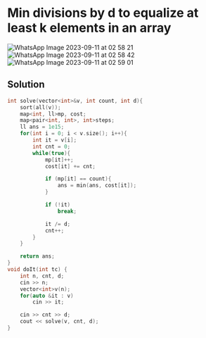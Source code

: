 # Min divisions by d to equalize at least k elements in an array
![WhatsApp Image 2023-09-11 at 02 58 21](https://github.com/Abdelrhman-Sayed70/Competitive_Programming/assets/99830416/70f1c117-f818-4bc6-b9a4-0a644dc8a735)
![WhatsApp Image 2023-09-11 at 02 58 42](https://github.com/Abdelrhman-Sayed70/Competitive_Programming/assets/99830416/450040a8-d7ca-40d4-b626-44f08b1f57b2)
![WhatsApp Image 2023-09-11 at 02 59 01](https://github.com/Abdelrhman-Sayed70/Competitive_Programming/assets/99830416/d6603d42-69d2-4dd4-9a8a-adf5f2ba6490)

## Solution
```cpp
int solve(vector<int>&v, int count, int d){
    sort(all(v));
    map<int, ll>mp, cost;
    map<pair<int, int>, int>steps;
    ll ans = 1e15;
    for(int i = 0; i < v.size(); i++){
        int it = v[i];
        int cnt = 0;
        while(true){
            mp[it]++;
            cost[it] += cnt;

            if (mp[it] == count){
                ans = min(ans, cost[it]);
            }

            if (!it)
                break;

            it /= d;
            cnt++;
        }
    }

    return ans;
}
void doIt(int tc) {
    int n, cnt, d;
    cin >> n;
    vector<int>v(n);
    for(auto &it : v)
        cin >> it;

    cin >> cnt >> d;
    cout << solve(v, cnt, d);
}
```
